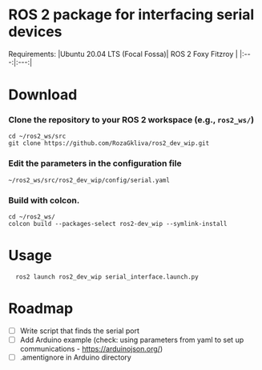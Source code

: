 # ROS 2 package for interfacing serial devices

Requirements:
|Ubuntu 20.04 LTS (Focal Fossa)| ROS 2 Foxy Fitzroy |
|:---:|:---:|


# Download

### Clone the repository to your ROS 2 workspace (e.g., ```ros2_ws/```)
  ```
  cd ~/ros2_ws/src
  git clone https://github.com/RozaGkliva/ros2_dev_wip.git
  ```

### Edit the parameters in the configuration file
  ```
  ~/ros2_ws/src/ros2_dev_wip/config/serial.yaml
  ```

### Build with colcon.
  ```
  cd ~/ros2_ws/
  colcon build --packages-select ros2-dev_wip --symlink-install
  ```


# Usage

  ```
    ros2 launch ros2_dev_wip serial_interface.launch.py
  ```


# Roadmap
- [ ] Write script that finds the serial port
- [ ] Add Arduino example (check: using parameters from yaml to set up communications - https://arduinojson.org/)
- [ ] .amentignore in Arduino directory

